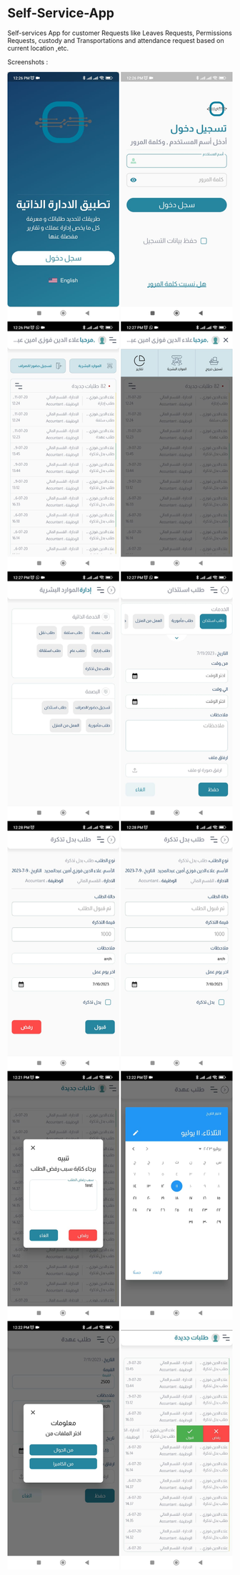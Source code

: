 # Self-Service-App
Self-services App for customer Requests like Leaves Requests, Permissions Requests, custody and Transportations and attendance request based on current location ,etc.

Screenshots :
<p>
  <img src="1.jpg" width="250",height="200" />  
  <img src="2.jpg" width="250",height="200" />
  <img src="3.jpg" width="250",height="200" />  
  <img src="4.jpg" width="250",height="200" />  
  <img src="5.jpg" width="250",height="200" />  
  <img src="6.jpg" width="250",height="200" />  
  <img src="7.jpg" width="250",height="200" />  
  <img src="8.jpg" width="250",height="200" />  
  <img src="9.jpg" width="250",height="200" />  
  <img src="10.jpg" width="250",height="200" />  
  <img src="11.jpg" width="250",height="200" />  
  <img src="12.jpg" width="250",height="200" />  
</p>
